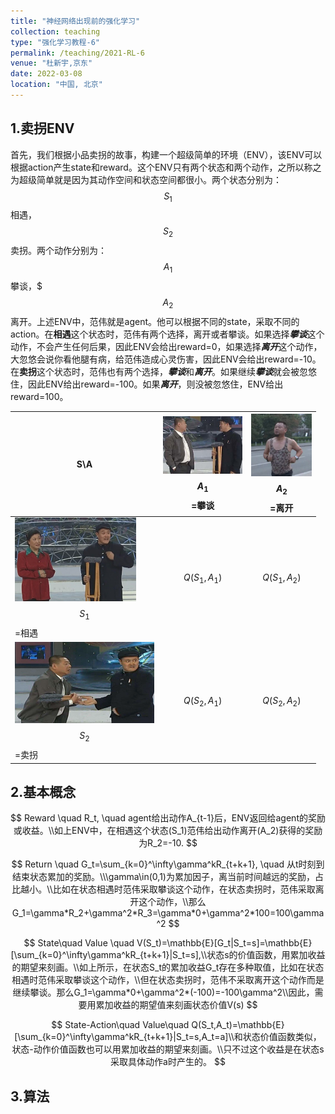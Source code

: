 ```yaml
---
title: "神经网络出现前的强化学习"
collection: teaching
type: "强化学习教程-6"
permalink: /teaching/2021-RL-6
venue: "杜新宇,京东"
date: 2022-03-08
location: "中国, 北京"
---
```


<script type="text/javascript" src="http://cdn.mathjax.org/mathjax/latest/MathJax.js?config=default"></script>

## 1.卖拐ENV

首先，我们根据小品卖拐的故事，构建一个超级简单的环境（ENV），该ENV可以根据action产生state和reward。这个ENV只有两个状态和两个动作，之所以称之为超级简单就是因为其动作空间和状态空间都很小。两个状态分别为：$$S_1$$相遇，$$S_2$$卖拐。两个动作分别为：$$A_1$$攀谈，$$$A_2$$离开。上述ENV中，范伟就是agent。他可以根据不同的state，采取不同的action。在**相遇**这个状态时，范伟有两个选择，离开或者攀谈。如果选择***攀谈***这个动作，不会产生任何后果，因此ENV会给出reward=0，如果选择***离开***这个动作，大忽悠会说你看他腿有病，给范伟造成心灵伤害，因此ENV会给出reward=-10。在**卖拐**这个状态时，范伟也有两个选择，***攀谈***和***离开***。如果继续***攀谈***就会被忽悠住，因此ENV给出reward=-100。如果***离开***，则没被忽悠住，ENV给出reward=100。

| S\A                                                          | <img src="./2021-RL/talk.png" style="zoom: 33%;" />$$A_1$$=攀谈 | <img src="./2021-RL/run.png" style="zoom:33%;" />$$A_2$$=离开 |
| ------------------------------------------------------------ | ------------------------------------------------------------ | ------------------------------------------------------------ |
| <img src="./2021-RL/meet.png" style="zoom:25%;" /> $$S_1$$=相遇 | $$Q(S_1,A_1)$$                                               | $$Q(S_1,A_2)$$                                               |
| <img src="./2021-RL/buy.png" style="zoom:25%;" />$$S_2$$=卖拐 | $$Q(S_2,A_1)$$                                               | $$Q(S_2,A_2)$$                                               |



## 2.基本概念

$$
Reward \quad R_t, \quad agent给出动作A_{t-1}后，ENV返回给agent的奖励或收益。\\如上ENV中，在相遇这个状态(S_1)范伟给出动作离开(A_2)获得的奖励为R_2=-10.
$$

$$
Return \quad G_t=\sum_{k=0}^\infty\gamma^kR_{t+k+1}, \quad 从t时刻到结束状态累加的奖励。\\\gamma\in(0,1)为累加因子，离当前时间越远的奖励，占比越小。\\比如在状态相遇时范伟采取攀谈这个动作，在状态卖拐时，范伟采取离开这个动作，\\那么G_1=\gamma*R_2+\gamma^2*R_3=\gamma*0+\gamma^2*100=100\gamma^2
$$

$$
State\quad Value \quad V(S_t)=\mathbb{E}[G_t|S_t=s]=\mathbb{E}[\sum_{k=0}^\infty\gamma^kR_{t+k+1}|S_t=s],\\状态s的价值函数，用累加收益的期望来刻画。\\如上所示，在状态S_t的累加收益G_t存在多种取值，比如在状态相遇时范伟采取攀谈这个动作，\\但在状态卖拐时，范伟不采取离开这个动作而是继续攀谈。那么G_1=\gamma*0+\gamma^2*(-100)=-100\gamma^2\\因此，需要用累加收益的期望值来刻画状态价值V(s)
$$

$$
State-Action\quad Value\quad Q(S_t,A_t)=\mathbb{E}[\sum_{k=0}^\infty\gamma^kR_{t+k+1}|S_t=s,A_t=a]\\和状态价值函数类似，状态-动作价值函数也可以用累加收益的期望来刻画。\\只不过这个收益是在状态s采取具体动作a时产生的。
$$


## 3.算法

